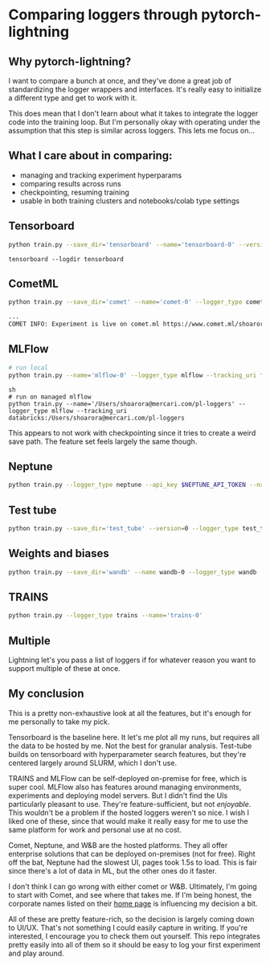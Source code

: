 # Comparing loggers through pytorch-lightning

## Why pytorch-lightning?
I want to compare a bunch at once, and they've done a great
job of standardizing the logger wrappers and interfaces.
It's really easy to initialize a different type and
get to work with it.

This does mean that I don't learn about what it takes
to integrate the logger code into the training loop.
But I'm personally okay with operating under the assumption
that this step is similar across loggers.  This lets me focus on...

## What I care about in comparing:

- managing and tracking experiment hyperparams
- comparing results across runs
- checkpointing, resuming training
- usable in both training clusters and notebooks/colab type settings

## Tensorboard
```sh
python train.py --save_dir='tensorboard' --name='tensorboard-0' --version='0' --logger_type='tensorboard'
```

```
tensorboard --logdir tensorboard
```

## CometML
```sh
python train.py --save_dir='comet' --name='comet-0' --logger_type comet --api_key <api-key>

...
COMET INFO: Experiment is live on comet.ml https://www.comet.ml/shoarora/pl-loggers/a51199ef5824451897f3ab0c1900ec4b
```

## MLFlow
```sh
# run local
python train.py --name='mlflow-0' --logger_type mlflow --tracking_uri file:/Users/shoarora/Developer/pl-loggers/mlflow
```
```
sh
# run on managed mlflow
python train.py --name='/Users/shoarora@mercari.com/pl-loggers' --logger_type mlflow --tracking_uri databricks:/Users/shoarora@mercari.com/pl-loggers
```
This appears to not work with checkpointing since it tries to create a weird save path.  The feature set feels largely the same though.

## Neptune
```sh
python train.py --logger_type neptune --api_key $NEPTUNE_API_TOKEN --name shoarora/pl-loggers
```

## Test tube
```sh
python train.py --save_dir='test_tube' --version=0 --logger_type test_tube
```

## Weights and biases
```sh
python train.py --save_dir='wandb' --name wandb-0 --logger_type wandb
```

## TRAINS
```sh
python train.py --logger_type trains --name='trains-0'
```

## Multiple
Lightning let's you pass a list of loggers if for whatever reason you want to support multiple of these at once.


## My conclusion
This is a pretty non-exhaustive look at all the features, but it's enough for me personally to take my pick.

Tensorboard is the baseline here.  It let's me plot all my runs, but requires all the data to be hosted by me.
Not the best for granular analysis.  Test-tube builds on tensorboard with hyperparameter search features,
but they're centered largely around SLURM, which I don't use.

TRAINS and MLFlow can be self-deployed on-premise for free, which is super cool.  MLFlow also has features
around managing environments, experiments and deploying model servers.  But I didn't find the UIs particularly pleasant to use.
They're feature-sufficient, but not _enjoyable_.  This wouldn't be a problem if the hosted loggers weren't so nice.
I wish I liked one of these, since that would make it really easy for me to use the same platform for work and personal use at no cost.

Comet, Neptune, and W&B are the hosted platforms.  They all offer enterprise solutions that can be deployed on-premises (not for free).
Right off the bat, Neptune had the slowest UI, pages took 1.5s to load.  This is fair since there's a lot of data in ML, but the other
ones do it faster.

I don't think I can go wrong with either comet or W&B.  Ultimately, I'm going to start with Comet, and see where that takes me.
If I'm being honest, the corporate names listed on their [home page](https://www.comet.ml/site/) is influencing my decision a bit.

All of these are pretty feature-rich, so the decision is largely coming down to UI/UX.  That's not something I could easily capture
in writing.  If you're interested, I encourage you to check them out yourself.  This repo integrates pretty easily into
all of them so it should be easy to log your first experiment and play around.
